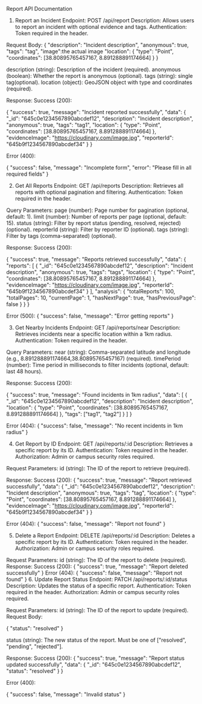 Report API Documentation

1. Report an Incident
Endpoint: POST /api/report
Description: Allows users to report an incident with optional evidence and tags.
Authentication: Token required in the header.

Request Body:
{
  "description": "Incident description",
  "anonymous": true,
  "tags": "tag",
  "image":the actual image
  "location": {
    "type": "Point",
    "coordinates": [38.80895765457167, 8.891288891174664]
  }
}

description (string): Description of the incident (required).
anonymous (boolean): Whether the report is anonymous (optional).
tags (string): single tag(optional).
location (object): GeoJSON object with type and coordinates (required).


Response:
Success (200):

{
  "success": true,
  "message": "Incident reported successfully",
  "data": {
    "_id": "645c0e1234567890abcdef12",
    "description": "Incident description",
    "anonymous": true,
    "tags": "tag1",
    "location": {
      "type": "Point",
      "coordinates": [38.80895765457167, 8.891288891174664]
    },
    "evidenceImage": "https://cloudinary.com/image.jpg",
    "reporterId": "645b9f1234567890abcdef34"
  }
}

Error (400):

{
  "success": false,
  "message": "Incomplete form",
  "error": "Please fill in all required fields"
}


2. Get All Reports
Endpoint: GET /api/reports
Description: Retrieves all reports with optional pagination and filtering.
Authentication: Token required in the header.

Query Parameters:
page (number): Page number for pagination (optional, default: 1).
limit (number): Number of reports per page (optional, default: 15).
status (string): Filter by report status (pending, resolved, rejected) (optional).
reporterId (string): Filter by reporter ID (optional).
tags (string): Filter by tags (comma-separated) (optional).

Response:
Success (200):

{
  "success": true,
  "message": "Reports retrieved successfully",
  "data": {
    "reports": [
      {
        "_id": "645c0e1234567890abcdef12",
        "description": "Incident description",
        "anonymous": true,
        "tags": "tags",
        "location": {
          "type": "Point",
          "coordinates": [38.80895765457167, 8.891288891174664]
        },
        "evidenceImage": "https://cloudinary.com/image.jpg",
        "reporterId": "645b9f1234567890abcdef34"
      }
    ],
    "analysis": {
      "totalReports": 100,
      "totalPages": 10,
      "currentPage": 1,
      "hasNextPage": true,
      "hasPreviousPage": false
    }
  }
}

Error (500):
{
  "success": false,
  "message": "Error getting reports"
}

3. Get Nearby Incidents
Endpoint: GET /api/reports/near
Description: Retrieves incidents near a specific location within a 1km radius.
Authentication: Token required in the header.

Query Parameters:
near (string): Comma-separated latitude and longitude (e.g., 8.891288891174664,38.80895765457167) (required).
timePeriod (number): Time period in milliseconds to filter incidents (optional, default: last 48 hours).

Response:
Success (200):

{
  "success": true,
  "message": "Found incidents in 1km radius",
  "data": [
    {
      "_id": "645c0e1234567890abcdef12",
      "description": "Incident description",
      "location": {
        "type": "Point",
        "coordinates": [38.80895765457167, 8.891288891174664]
      },
      "tags": ["tag1", "tag2"]
    }
  ]
}

Error (404):
{
  "success": false,
  "message": "No recent incidents in 1km radius"
}

4. Get Report by ID
Endpoint: GET /api/reports/:id
Description: Retrieves a specific report by its ID.
Authentication: Token required in the header.
Authorization: Admin or campus security roles required.

Request Parameters:
id (string): The ID of the report to retrieve (required).


Response:
Success (200):
{
  "success": true,
  "message": "Report retrieved successfully",
  "data": {
    "_id": "645c0e1234567890abcdef12",
    "description": "Incident description",
    "anonymous": true,
    "tags": "tag",
    "location": {
      "type": "Point",
      "coordinates": [38.80895765457167, 8.891288891174664]
    },
    "evidenceImage": "https://cloudinary.com/image.jpg",
    "reporterId": "645b9f1234567890abcdef34"
  }
}

Error (404):
{
  "success": false,
  "message": "Report not found"
}

5. Delete a Report
Endpoint: DELETE /api/reports/:id
Description: Deletes a specific report by its ID.
Authentication: Token required in the header.
Authorization: Admin or campus security roles required.

Request Parameters:
id (string): The ID of the report to delete (required).
Response:
Success (200):
{
  "success": true,
  "message": "Report deleted successfully"
}
Error (404):
{
  "success": false,
  "message": "Report not found"
}
6. Update Report Status
Endpoint: PATCH /api/reports/:id/status
Description: Updates the status of a specific report.
Authentication: Token required in the header.
Authorization: Admin or campus security roles required.

Request Parameters:
id (string): The ID of the report to update (required).
Request Body:


{
  "status": "resolved"
}

status (string): The new status of the report. Must be one of ["resolved", "pending", "rejected"].

Response:
Success (200):
{
  "success": true,
  "message": "Report status updated successfully",
  "data": {
    "_id": "645c0e1234567890abcdef12",
    "status": "resolved"
  }
}

Error (400):

{
  "success": false,
  "message": "Invalid status"
}